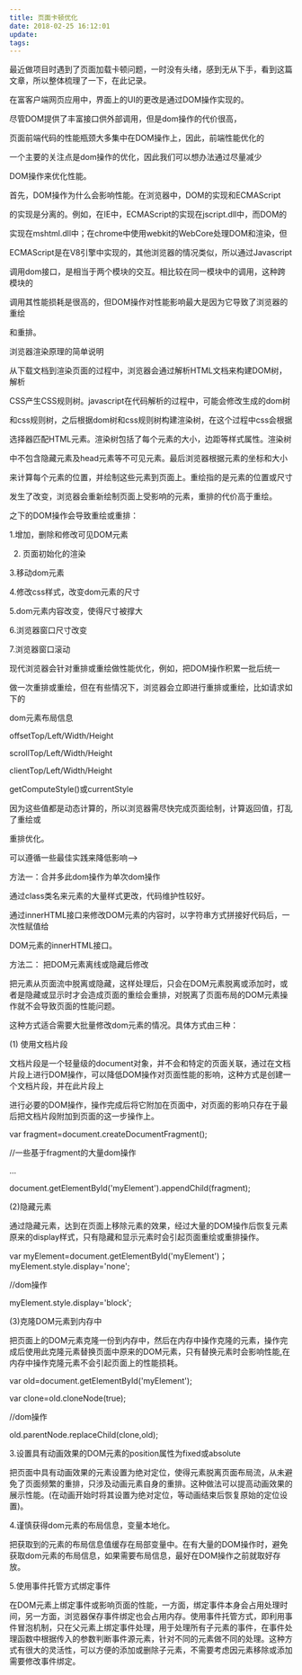 ```yaml
---
title: 页面卡顿优化
date: 2018-02-25 16:12:01
update:
tags:
---
```


最近做项目时遇到了页面加载卡顿问题，一时没有头绪，感到无从下手，看到这篇文章，所以整体梳理了一下，在此记录。

在富客户端网页应用中，界面上的UI的更改是通过DOM操作实现的。

尽管DOM提供了丰富接口供外部调用，但是dom操作的代价很高，

页面前端代码的性能瓶颈大多集中在DOM操作上，因此，前端性能优化的

一个主要的关注点是dom操作的优化，因此我们可以想办法通过尽量减少

DOM操作来优化性能。

首先，DOM操作为什么会影响性能。在浏览器中，DOM的实现和ECMAScript

的实现是分离的。例如，在IE中，ECMAScript的实现在jscript.dll中，而DOM的

实现在mshtml.dll中；在chrome中使用webkit的WebCore处理DOM和渲染，但

ECMAScript是在V8引擎中实现的，其他浏览器的情况类似，所以通过Javascript

调用dom接口，是相当于两个模块的交互。相比较在同一模块中的调用，这种跨模块的

调用其性能损耗是很高的，但DOM操作对性能影响最大是因为它导致了浏览器的重绘

和重排。

浏览器渲染原理的简单说明

从下载文档到渲染页面的过程中，浏览器会通过解析HTML文档来构建DOM树，解析

CSS产生CSS规则树。javascript在代码解析的过程中，可能会修改生成的dom树

和css规则树，之后根据dom树和css规则树构建渲染树，在这个过程中css会根据

选择器匹配HTML元素。渲染树包括了每个元素的大小，边距等样式属性。渲染树

中不包含隐藏元素及head元素等不可见元素。最后浏览器根据元素的坐标和大小

来计算每个元素的位置，并绘制这些元素到页面上。重绘指的是元素的位置或尺寸

发生了改变，浏览器会重新绘制页面上受影响的元素，重排的代价高于重绘。

之下的DOM操作会导致重绘或重排：

1.增加，删除和修改可见DOM元素

2. 页面初始化的渲染

3.移动dom元素

4.修改css样式，改变dom元素的尺寸

5.dom元素内容改变，使得尺寸被撑大

6.浏览器窗口尺寸改变

7.浏览器窗口滚动

现代浏览器会针对重排或重绘做性能优化，例如，把DOM操作积累一批后统一

做一次重排或重绘，但在有些情况下，浏览器会立即进行重排或重绘，比如请求如下的

dom元素布局信息

offsetTop/Left/Width/Height

scrollTop/Left/Width/Height

clientTop/Left/Width/Height

getComputeStyle()或currentStyle

因为这些值都是动态计算的，所以浏览器需尽快完成页面绘制，计算返回值，打乱了重绘或

重排优化。

可以遵循一些最佳实践来降低影响-->

方法一：合并多此dom操作为单次dom操作

通过class类名来元素的大量样式更改，代码维护性较好。

通过innerHTML接口来修改DOM元素的内容时，以字符串方式拼接好代码后，一次性赋值给

DOM元素的innerHTML接口。

方法二： 把DOM元素离线或隐藏后修改

把元素从页面流中脱离或隐藏，这样处理后，只会在DOM元素脱离或添加时，或者是隐藏或显示时才会造成页面的重绘会重排，对脱离了页面布局的DOM元素操作就不会导致页面的性能问题。

这种方式适合需要大批量修改dom元素的情况。具体方式由三种：

(1) 使用文档片段

文档片段是一个轻量级的document对象，并不会和特定的页面关联，通过在文档片段上进行DOM操作，可以降低DOM操作对页面性能的影响，这种方式是创建一个文档片段，并在此片段上

进行必要的DOM操作，操作完成后将它附加在页面中，对页面的影响只存在于最后把文档片段附加到页面的这一步操作上。

var fragment=document.createDocumentFragment();

//一些基于fragment的大量dom操作

...

document.getElementById('myElement').appendChild(fragment);

(2)隐藏元素

通过隐藏元素，达到在页面上移除元素的效果，经过大量的DOM操作后恢复元素原来的display样式，只有隐藏和显示元素时会引起页面重绘或重排操作。

var myElement=document.getElementById('myElement')；
myElement.style.display='none';

//dom操作

myElement.style.display='block';

(3)克隆DOM元素到内存中

把页面上的DOM元素克隆一份到内存中，然后在内存中操作克隆的元素，操作完成后使用此克隆元素替换页面中原来的DOM元素，只有替换元素时会影响性能,在内存中操作克隆元素不会引起页面上的性能损耗。

var old=document.getElementById('myElement');

var clone=old.cloneNode(true);

//dom操作

old.parentNode.replaceChild(clone,old);

3.设置具有动画效果的DOM元素的position属性为fixed或absolute

把页面中具有动画效果的元素设置为绝对定位，使得元素脱离页面布局流，从未避免了页面频繁的重排，只涉及动画元素自身的重排。这种做法可以提高动画效果的展示性能。(在动画开始时将其设置为绝对定位，等动画结束后恢复原始的定位设置)。

4.谨慎获得dom元素的布局信息，变量本地化。

把获取到的元素的布局信息值缓存在局部变量中。在有大量的DOM操作时，避免获取dom元素的布局信息，如果需要布局信息，最好在DOM操作之前就取好存放。

5.使用事件托管方式绑定事件

在DOM元素上绑定事件或影响页面的性能，一方面，绑定事件本身会占用处理时间，另一方面，浏览器保存事件绑定也会占用内存。使用事件托管方式，即利用事件冒泡机制，只在父元素上绑定事件处理，用于处理所有子元素的事件，在事件处理函数中根据传入的参数判断事件源元素，针对不同的元素做不同的处理。这种方式有很大的灵活性，可以方便的添加或删除子元素，不需要考虑因元素移除或添加需要修改事件绑定。


